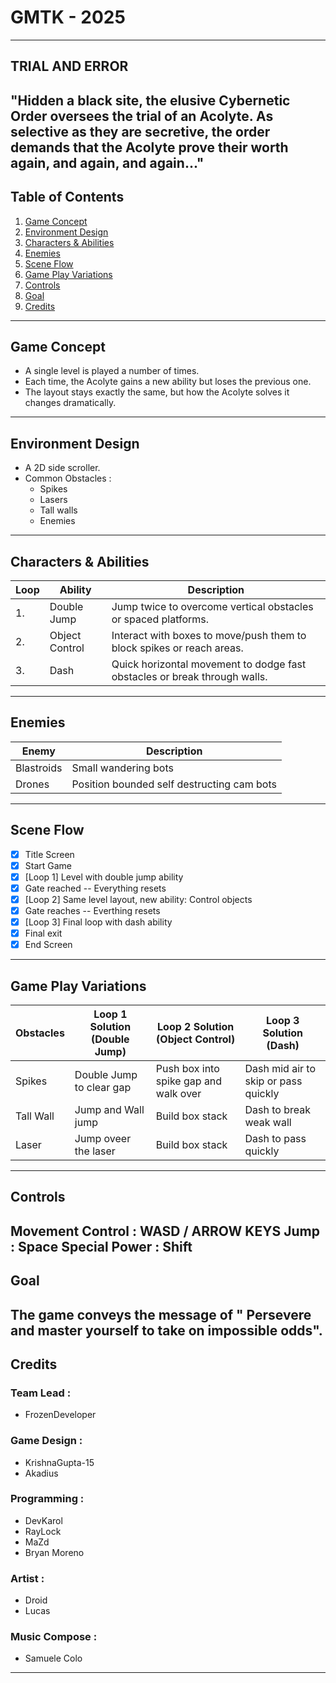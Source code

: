 # GMTK - 2025
---
## TRIAL AND ERROR 

"Hidden a black site, the elusive Cybernetic Order oversees the trial of an  Acolyte. As selective as they are secretive, 
the order demands that the Acolyte prove their worth again, and again, and again..."
---
## Table of Contents
1. [Game Concept](#game-concept)
2. [Environment Design](#environment-design)
3. [Characters & Abilities](#characters--abilities)
4. [Enemies](#enemies)
5. [Scene Flow](#scene-flow)
6. [Game Play Variations](#game-play-variations)
7. [Controls](#controls)
8. [Goal](#goal)
9. [Credits](#credits)

---
##   Game Concept 
* A single level is played a number of  times.
* Each time, the Acolyte gains a new ability but loses the previous one.
* The layout stays exactly the same, but how the Acolyte solves it changes dramatically.
---
## Environment Design
* A 2D side scroller.
* Common Obstacles :
   - Spikes
   - Lasers
   - Tall walls
   - Enemies
---
## Characters & Abilities 
| Loop | Ability | Description |
|------|---------|-------------|
| 1.   | Double Jump| Jump twice to overcome vertical obstacles or spaced platforms. |
| 2.   | Object Control| Interact with boxes to move/push them to block spikes or reach areas.|
| 3.   | Dash | Quick horizontal movement to dodge fast obstacles or break through walls. |

---
## Enemies
|Enemy | Description |
|------|-------------|
|Blastroids | Small wandering bots |
| Drones| Position bounded self destructing cam bots |

---
## Scene Flow

- [x] Title Screen
- [x] Start Game
- [x] [Loop 1] Level with  double jump ability
- [x] Gate reached -- Everything resets
- [x] [Loop 2] Same level layout, new ability: Control objects
- [x] Gate reaches -- Everthing resets
- [x] [Loop 3] Final loop with dash ability
- [x] Final exit
- [x] End Screen

---

## Game Play Variations
|Obstacles | Loop 1 Solution (Double Jump) | Loop 2 Solution (Object Control) |Loop 3 Solution (Dash) |
|----------|-------------------------------|----------------------------------|-----------------------|
| Spikes| Double Jump to clear gap| Push box into spike gap and walk over| Dash mid air to skip or pass quickly |
|Tall Wall | Jump and Wall jump | Build box stack | Dash to break weak wall|
| Laser | Jump oveer the laser | Build box stack | Dash to pass quickly |
---

## Controls

Movement Control : WASD / ARROW KEYS 
Jump : Space
Special Power : Shift
---
## Goal

The game conveys the message of " Persevere and master yourself to take on impossible odds".
---
## Credits
### Team Lead :
   - FrozenDeveloper
### Game Design :
  - KrishnaGupta-15
  - Akadius
### Programming :
  - DevKarol
  - RayLock
  - MaZd
  - Bryan Moreno
### Artist :
  - Droid
  - Lucas
### Music Compose :
  - Samuele Colo
---
